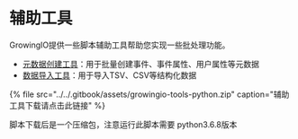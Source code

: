 # 辅助工具

GrowingIO提供一些脚本辅助工具帮助您实现一些批处理功能。

* [元数据创建工具](metadata.md)：用于批量创建事件、事件属性、用户属性等元数据
* [数据导入工具](dataimporter.md)：用于导入TSV、CSV等结构化数据

{% file src="../../.gitbook/assets/growingio-tools-python.zip" caption="辅助工具下载请点击此链接" %}

脚本下载后是一个压缩包，注意运行此脚本需要 python3.6.8版本

